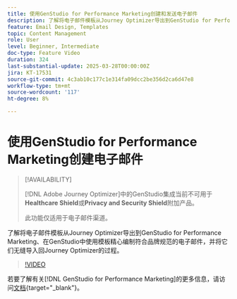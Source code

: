 ```yaml
---
title: 使用GenStudio for Performance Marketing创建和发送电子邮件
description: 了解将电子邮件模板从Journey Optimizer导出到GenStudio for Performance Marketing、在GenStudio中使用模板精心编制符合品牌规范的电子邮件，并将它们无缝导入回Journey Optimizer的过程。
feature: Email Design, Templates
topic: Content Management
role: User
level: Beginner, Intermediate
doc-type: Feature Video
duration: 324
last-substantial-update: 2025-03-28T00:00:00Z
jira: KT-17531
source-git-commit: 4c3ab10c177c1e314fa09dcc2be356d2ca6d47e8
workflow-type: tm+mt
source-wordcount: '117'
ht-degree: 8%

---
```



# 使用GenStudio for Performance Marketing创建电子邮件

>[!AVAILABILITY]
>
>[!DNL Adobe Journey Optimizer]中的GenStudio集成当前不可用于&#x200B;**Healthcare Shield**&#x200B;或&#x200B;**Privacy and Security Shield**&#x200B;附加产品。
>
>此功能仅适用于电子邮件渠道。

了解将电子邮件模板从Journey Optimizer导出到GenStudio for Performance Marketing、在GenStudio中使用模板精心编制符合品牌规范的电子邮件，并将它们无缝导入回Journey Optimizer的过程。

>[!VIDEO](https://video.tv.adobe.com/v/3456038/?learn=on&enablevpops)

若要了解有关[!DNL GenStudio for Performance Marketing]的更多信息，请访问[文档](https://experienceleague.adobe.com/zh-hans/docs/genstudio-for-performance-marketing/user-guide/home){target="_blank"}。
